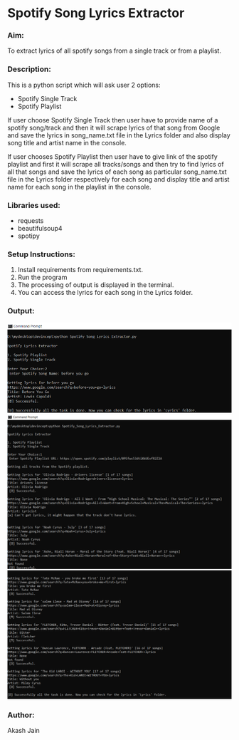 # Spotify Song Lyrics Extractor

### Aim:

To extract lyrics of all spotify songs from a single track or from a playlist. 

### Description:

This is a python script which will ask user 2 options:

* Spotify Single Track 
* Spotify Playlist 

If user choose Spotify Single Track then user have to provide name of a spotify song/track 
and then it will scrape lyrics of that song from Google and save the lyrics in 
song_name.txt file in the Lyrics folder and also display song title and artist name in the console. 

If user chooses Spotify Playlist then user have to give link of the spotify playlist and first 
it will scrape all tracks/songs and then try to find lyrics of all that songs and save the lyrics 
of each song as particular song_name.txt file in the Lyrics folder respectively for each song and display 
title and artist name for each song in the playlist in the console. 

### Libraries used:

- requests
- beautifulsoup4
- spotipy

### Setup Instructions:

1. Install requirements from requirements.txt.
2. Run the program
3. The processing of output is displayed in the terminal.
4. You can access the lyrics for each song in the Lyrics folder. 

### Output:

<img src='Images/output1.png'>
<img src='Images/output2.png'>
<img src='Images/output3.png'>

### Author:

Akash Jain
